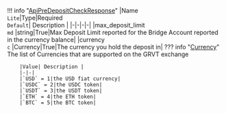 !!! info "[ApiPreDepositCheckResponse](/../../schemas/api_pre_deposit_check_response)"
    |Name<br>`Lite`|Type|Required<br>`Default`| Description |
    |-|-|-|-|
    |max_deposit_limit<br>`md` |string|True|Max Deposit Limit reported for the Bridge Account reported in the currency balance|
    |currency<br>`c` |Currency|True|The currency you hold the deposit in|
    ??? info "[Currency](/../../schemas/currency)"
        The list of Currencies that are supported on the GRVT exchange<br>

        |Value| Description |
        |-|-|
        |`USD` = 1|the USD fiat currency|
        |`USDC` = 2|the USDC token|
        |`USDT` = 3|the USDT token|
        |`ETH` = 4|the ETH token|
        |`BTC` = 5|the BTC token|
